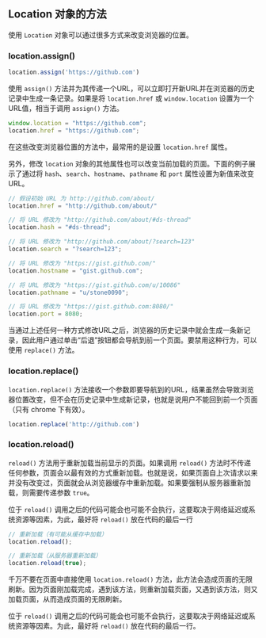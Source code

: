 ## Location 对象的方法

使用 `Location` 对象可以通过很多方式来改变浏览器的位置。

### location.assign()

```js
location.assign('https://github.com')
```

使用 `assign()` 方法并为其传递一个URL，可以立即打开新URL并在浏览器的历史记录中生成一条记录。如果是将 `location.href` 或 `window.location` 设置为一个URL值，相当于调用 `assign()` 方法。

```javascript
window.location = "https://github.com";
location.href = "https://github.com";
```

在这些改变浏览器位置的方法中，最常用的是设置 `location.href` 属性。

另外，修改 `location` 对象的其他属性也可以改变当前加载的页面。下面的例子展示了通过将 `hash`、`search`、`hostname`、`pathname` 和 `port` 属性设置为新值来改变 URL。

```javascript
// 假设初始 URL 为 http://github.com/about/
location.href = "http://github.com/about/"

// 将 URL 修改为 "http://github.com/about/#ds-thread"
location.hash = "#ds-thread";

// 将 URL 修改为 "http://github.com/about/?search=123"
location.search = "?search=123";

// 将 URL 修改为 "https://gist.github.com/"
location.hostname = "gist.github.com";

// 将 URL 修改为 "https://gist.github.com/u/10086"
location.pathname = "u/stone0090";

// 将 URL 修改为 "https://gist.github.com:8080/"
location.port = 8080;
```

当通过上述任何一种方式修改URL之后，浏览器的历史记录中就会生成一条新记录，因此用户通过单击“后退”按钮都会导航到前一个页面。要禁用这种行为，可以使用 `replace()` 方法。

### location.replace()

`location.replace()` 方法接收一个参数即要导航到的URL，结果虽然会导致浏览器位置改变，但不会在历史记录中生成新记录，也就是说用户不能回到前一个页面（只有 chrome 下有效）。

```javascript
location.replace('http://github.com')
```

### location.reload()

`reload()` 方法用于重新加载当前显示的页面。如果调用 `reload()` 方法时不传递任何参数，页面会以最有效的方式重新加载。也就是说，如果页面自上次请求以来并没有改变过，页面就会从浏览器缓存中重新加载。如果要强制从服务器重新加载，则需要传递参数 `true`。

位于 `reload()` 调用之后的代码可能会也可能不会执行，这要取决于网络延迟或系统资源等因素，为此，最好将 `reload()` 放在代码的最后一行

```javascript
// 重新加载（有可能从缓存中加载）
location.reload();

// 重新加载（从服务器重新加载）
location.reload(true);
```

千万不要在页面中直接使用 `location.reload()` 方法，此方法会造成页面的无限刷新。因为页面刚加载完成，遇到该方法，则重新加载页面，又遇到该方法，则又加载页面，从而造成页面的无限刷新。

位于 `reload()` 调用之后的代码可能会也可能不会执行，这要取决于网络延迟或系统资源等因素。为此，最好将 `reload()` 放在代码的最后一行。